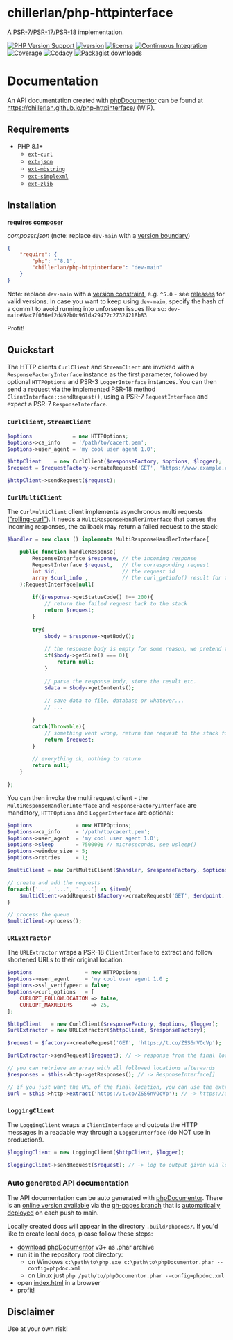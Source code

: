# chillerlan/php-httpinterface

A [PSR-7](https://www.php-fig.org/psr/psr-7/)/[PSR-17](https://www.php-fig.org/psr/psr-17/)/[PSR-18](https://www.php-fig.org/psr/psr-18/) implementation.

[![PHP Version Support][php-badge]][php]
[![version][packagist-badge]][packagist]
[![license][license-badge]][license]
[![Continuous Integration][gh-action-badge]][gh-action]
[![Coverage][coverage-badge]][coverage]
[![Codacy][codacy-badge]][codacy]
[![Packagist downloads][downloads-badge]][downloads]

[php-badge]: https://img.shields.io/packagist/php-v/chillerlan/php-httpinterface?logo=php&color=8892BF
[php]: https://www.php.net/supported-versions.php
[packagist-badge]: https://img.shields.io/packagist/v/chillerlan/php-httpinterface.svg?logo=packagist
[packagist]: https://packagist.org/packages/chillerlan/php-httpinterface
[license-badge]: https://img.shields.io/github/license/chillerlan/php-httpinterface.svg
[license]: https://github.com/chillerlan/php-httpinterface/blob/main/LICENSE
[gh-action-badge]: https://img.shields.io/github/actions/workflow/status/chillerlan/php-httpinterface/ci.yml?branch=main&logo=github
[gh-action]: https://github.com/chillerlan/php-httpinterface/actions/workflows/ci.yml?query=branch%3Amain
[coverage-badge]: https://img.shields.io/codecov/c/github/chillerlan/php-httpinterface.svg?logo=codecov
[coverage]: https://codecov.io/github/chillerlan/php-httpinterface
[codacy-badge]: https://img.shields.io/codacy/grade/0ad3a5f9abe547cca5d5b3dff0ba3383?logo=codacy
[codacy]: https://app.codacy.com/gh/chillerlan/php-httpinterface/dashboard
[downloads-badge]: https://img.shields.io/packagist/dt/chillerlan/php-httpinterface.svg?logo=packagist
[downloads]: https://packagist.org/packages/chillerlan/php-httpinterface/stats


# Documentation

An API documentation created with [phpDocumentor](https://www.phpdoc.org/) can be found at https://chillerlan.github.io/php-httpinterface/ (WIP).


## Requirements
- PHP 8.1+
  - [`ext-curl`](https://www.php.net/manual/book.curl.php)
  - [`ext-json`](https://www.php.net/manual/book.json.php)
  - [`ext-mbstring`](https://www.php.net/manual/book.mbstring.php)
  - [`ext-simplexml`](https://www.php.net/manual/book.simplexml.php)
  - [`ext-zlib`](https://www.php.net/manual/book.zlib.php)


## Installation
**requires [composer](https://getcomposer.org)**

*composer.json* (note: replace `dev-main` with a [version boundary](https://getcomposer.org/doc/articles/versions.md))
```json
{
	"require": {
		"php": "^8.1",
		"chillerlan/php-httpinterface": "dev-main"
	}
}
```
Note: replace `dev-main` with a [version constraint](https://getcomposer.org/doc/articles/versions.md#writing-version-constraints), e.g. `^5.0` - see [releases](https://github.com/chillerlan/php-httpinterface/releases) for valid versions.
In case you want to keep using `dev-main`, specify the hash of a commit to avoid running into unforseen issues like so: `dev-main#8ac7f056ef2d492b0c961da29472c27324218b83`

Profit!


## Quickstart

The HTTP clients `CurlClient` and `StreamClient` are invoked with a `ResponseFactoryInterface` instance 
as the first parameter, followed by optional `HTTPOptions` and PSR-3 `LoggerInterface` instances.
You can then send a request via the implemented PSR-18 method `ClientInterface::sendRequest()`,
using a PSR-7 `RequestInterface` and expect a PSR-7 `ResponseInterface`.

### `CurlClient`, `StreamClient`

```php
$options             = new HTTPOptions;
$options->ca_info    = '/path/to/cacert.pem';
$options->user_agent = 'my cool user agent 1.0';

$httpClient    = new CurlClient($responseFactory, $options, $logger);
$request = $requestFactory->createRequest('GET', 'https://www.example.com?foo=bar');

$httpClient->sendRequest($request);
```


### `CurlMultiClient`

The `CurlMultiClient` client implements asynchronous multi requests (["rolling-curl"](https://code.google.com/archive/p/rolling-curl/)).
It needs a `MultiResponseHandlerInterface` that parses the incoming responses, the callback may return a failed request to the stack:

```php
$handler = new class () implements MultiResponseHandlerInterface{

	public function handleResponse(
		ResponseInterface $response, // the incoming response
		RequestInterface $request,   // the corresponding request
		int $id,                     // the request id
		array $curl_info ,           // the curl_getinfo() result for this request
	):RequestInterface|null{
	
		if($response->getStatusCode() !== 200){
			// return the failed request back to the stack
			return $request;
		}
		
		try{
			$body = $response->getBody();
			
			// the response body is empty for some reason, we pretend that's fine and exit
			if($body->getSize() === 0){
				return null;
			}
			
			// parse the response body, store the result etc.
			$data = $body->getContents();
			
			// save data to file, database or whatever...
			// ...
	
		}
		catch(Throwable){
			// something went wrong, return the request to the stack for another try
			return $request;
		}
		
		// everything ok, nothing to return
		return null;
	}

};
```

You can then invoke the multi request client - the `MultiResponseHandlerInterface` and `ResponseFactoryInterface` are mandatory, 
`HTTPOptions` and `LoggerInterface` are optional:

```php
$options              = new HTTPOptions;
$options->ca_info     = '/path/to/cacert.pem';
$options->user_agent  = 'my cool user agent 1.0';
$options->sleep       = 750000; // microseconds, see usleep()
$options->window_size = 5;
$options->retries     = 1;

$multiClient = new CurlMultiClient($handler, $responseFactory, $options, $logger);

// create and add the requests
foreach(['..', '...', '....'] as $item){
	$multiClient->addRequest($factory->createRequest('GET', $endpoint.'/'.$item));
}

// process the queue
$multiClient->process();
```


### `URLExtractor`

The `URLExtractor` wraps a PSR-18 `ClientInterface` to extract and follow shortened URLs to their original location.

```php
$options                 = new HTTPOptions;
$options->user_agent     = 'my cool user agent 1.0';
$options->ssl_verifypeer = false;
$options->curl_options   = [
	CURLOPT_FOLLOWLOCATION => false,
	CURLOPT_MAXREDIRS      => 25,
];

$httpClient   = new CurlClient($responseFactory, $options, $logger);
$urlExtractor = new URLExtractor($httpClient, $responseFactory);

$request = $factory->createRequest('GET', 'https://t.co/ZSS6nVOcVp');

$urlExtractor->sendRequest($request); // -> response from the final location

// you can retrieve an array with all followed locations afterwards
$responses = $this->http->getResponses(); // -> ResponseInterface[]

// if you just want the URL of the final location, you can use the extract method: 
$url = $this->http->extract('https://t.co/ZSS6nVOcVp'); // -> https://api.guildwars2.com/v2/build
```


### `LoggingClient`
 
The `LoggingClient` wraps a `ClientInterface` and outputs the HTTP messages in a readable way through a `LoggerInterface` (do NOT use in production!).

```php
$loggingClient = new LoggingClient($httpClient, $logger);

$loggingClient->sendRequest($request); // -> log to output given via logger
```


### Auto generated API documentation

The API documentation can be auto generated with [phpDocumentor](https://www.phpdoc.org/).
There is an [online version available](https://chillerlan.github.io/php-httpinterface/) via the [gh-pages branch](https://github.com/chillerlan/php-httpinterface/tree/gh-pages) that is [automatically deployed](https://github.com/chillerlan/php-httpinterface/deployments) on each push to main.

Locally created docs will appear in the directory `.build/phpdocs/`. If you'd like to create local docs, please follow these steps:

- [download phpDocumentor](https://github.com/phpDocumentor/phpDocumentor/releases) v3+ as .phar archive
- run it in the repository root directory:
	- on Windows `c:\path\to\php.exe c:\path\to\phpDocumentor.phar --config=phpdoc.xml`
	- on Linux just `php /path/to/phpDocumentor.phar --config=phpdoc.xml`
- open [index.html](./.build/phpdocs/index.html) in a browser
- profit!


## Disclaimer

Use at your own risk!
